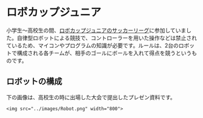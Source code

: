 # ロボカップジュニア
小学生～高校生の間、[ロボカップジュニアのサッカーリーグ](https://www.robocupjunior.jp/info.html)に参加していました。自律型ロボットによる競技で、コントローラーを用いた操作などは禁止されているため、マイコンやプログラムの知識が必要です。ルールは、2台のロボットで構成される各チームが、相手のゴールにボールを入れて得点を競うというものです。


## ロボットの構成
下の画像は、高校生の時に出場した大会で提出したプレゼン資料です。

```@raw html
<img src="../images/Robot.png" width="800">
```
